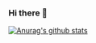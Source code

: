### Hi there 👋
[![Anurag's github stats](https://github-readme-stats.vercel.app/api?username=myintelex)](https://github.com/anuraghazra/github-readme-stats)


<!--
**myintelex/myintelex** is a ✨ _special_ ✨ repository because its `README.md` (this file) appears on your GitHub profile.

Here are some ideas to get you started:

- 🔭 I’m currently working on ...
- 🌱 I’m currently learning ...
- 👯 I’m looking to collaborate on ...
- 🤔 I’m looking for help with ...
- 💬 Ask me about ...
- 📫 How to reach me: ...
- 😄 Pronouns: ...
- ⚡ Fun fact: ...
-->
